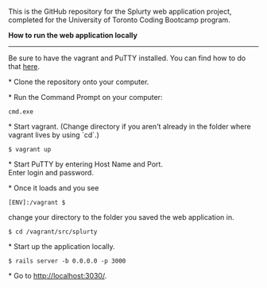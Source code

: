 This is the GitHub repository for the Splurty web application project, completed for the University of Toronto Coding Bootcamp program.

<b>How to run the web application locally</b>
<HR>
<p>Be sure to have the vagrant and PuTTY installed.  You can find how to do that <a href="https://github.com/hashicorp/vagrant" target="_blank">here</a>.
  </p>
  
  <p>  
  * Clone the repository onto your computer.
  </p>
  
  <p>
  * Run the Command Prompt on your computer:
  
  ```cmd.exe```
  </p>

<p>
  * Start vagrant. (Change directory if you aren't already in the folder where vagrant lives by using `cd`.)<br />
  
  ```$ vagrant up```
  </p>
  
  <p>
  * Start PuTTY by entering Host Name and Port.<br />
  Enter login and password.
  </p>
  
  <p>
  * Once it loads and you see 
  
  ```[ENV]:/vagrant $```
  
  change your directory to the folder you saved the web application in.
  
  ```$ cd /vagrant/src/splurty```
  </p>
  
  <p>
  * Start up the application locally.<br />
  
  ```$ rails server -b 0.0.0.0 -p 3000```
  </p>
  
  <p>
  * Go to <a href="http://localhost:3030/">http://localhost:3030/</a>.
  </p>

